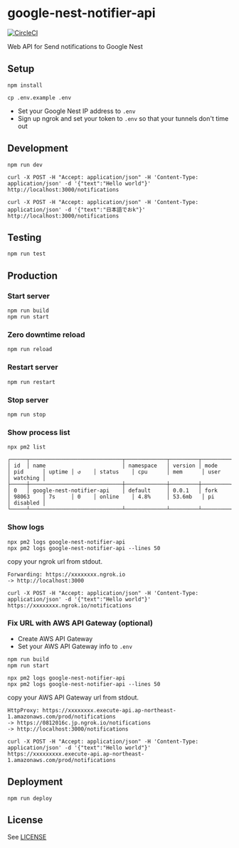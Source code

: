 # google-nest-notifier-api

[![CircleCI](https://circleci.com/gh/inouetakuya/google-nest-notifier-api.svg?style=svg)](https://circleci.com/gh/inouetakuya/google-nest-notifier-api)

Web API for Send notifications to Google Nest

## Setup

```shell
npm install
```

```shell
cp .env.example .env
```

- Set your Google Nest IP address to `.env`
- Sign up ngrok and set your token to `.env` so that your tunnels don't time out

## Development

```shell
npm run dev
```

```shell
curl -X POST -H "Accept: application/json" -H 'Content-Type: application/json' -d '{"text":"Hello world"}' http://localhost:3000/notifications
```

```shell
curl -X POST -H "Accept: application/json" -H 'Content-Type: application/json' -d '{"text":"日本語でおk"}' http://localhost:3000/notifications
```

## Testing

```shell
npm run test
```

## Production

### Start server

```shell
npm run build
npm run start
```

### Zero downtime reload

```shell
npm run reload
```

### Restart server

```shell
npm run restart
```

### Stop server

```shell
npm run stop
```

### Show process list

```shell
npx pm2 list
```

```text
┌─────┬─────────────────────────────┬─────────────┬─────────┬─────────┬──────────┬────────┬──────┬───────────┬──────────┬──────────┬──────────┬──────────┐
│ id  │ name                        │ namespace   │ version │ mode    │ pid      │ uptime │ ↺    │ status    │ cpu      │ mem      │ user     │ watching │
├─────┼─────────────────────────────┼─────────────┼─────────┼─────────┼──────────┼────────┼──────┼───────────┼──────────┼──────────┼──────────┼──────────┤
│ 0   │ google-nest-notifier-api    │ default     │ 0.0.1   │ fork    │ 98063    │ 7s     │ 0    │ online    │ 4.8%     │ 53.6mb   │ pi       │ disabled │
└─────┴─────────────────────────────┴─────────────┴─────────┴─────────┴──────────┴────────┴──────┴───────────┴──────────┴──────────┴──────────┴──────────┘
```

### Show logs

```shell
npx pm2 logs google-nest-notifier-api
npx pm2 logs google-nest-notifier-api --lines 50
```

copy your ngrok url from stdout.

```
Forwarding: https://xxxxxxxx.ngrok.io
-> http://localhost:3000
```

```shell
curl -X POST -H "Accept: application/json" -H 'Content-Type: application/json' -d '{"text":"Hello world"}' https://xxxxxxxx.ngrok.io/notifications
```

### Fix URL with AWS API Gateway (optional)

- Create AWS API Gateway
- Set your AWS API Gateway info to `.env`

```shell
npm run build
npm run start
```

```shell
npx pm2 logs google-nest-notifier-api
npx pm2 logs google-nest-notifier-api --lines 50
```

copy your AWS API Gateway url from stdout.

```
HttpProxy: https://xxxxxxxx.execute-api.ap-northeast-1.amazonaws.com/prod/notifications
-> https://0812016c.jp.ngrok.io/notifications
-> http://localhost:3000/notifications
```

```shell
curl -X POST -H "Accept: application/json" -H 'Content-Type: application/json' -d '{"text":"Hello world"}' https://xxxxxxxxx.execute-api.ap-northeast-1.amazonaws.com/prod/notifications
```

## Deployment

```shell
npm run deploy
```

## License

See [LICENSE](./LICENSE)
